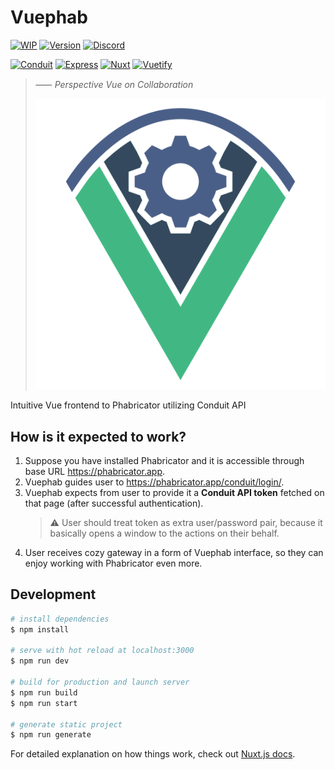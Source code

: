 # Vuephab
[![WIP](https://img.shields.io/badge/WIP-lightgrey)](./)
[![Version](https://img.shields.io/github/package-json/v/vuephab/vuephab)](./package.json)
[![Discord](https://img.shields.io/discord/708810519292805124?logo=Discord)](https://discord.gg/DKdS26g)

[![Conduit](https://img.shields.io/badge/Conduit-569?style=for-the-badge&logo=phabricator)](https://secure.phabricator.com/conduit/)
[![Express](https://img.shields.io/badge/Express-060?style=for-the-badge&logo=node.js)](https://expressjs.com/)
[![Nuxt](https://img.shields.io/badge/Nuxt-388?style=for-the-badge&logo=nuxt.js)](https://nuxtjs.org/)
[![Vuetify](https://img.shields.io/badge/Vuetify-05c?style=for-the-badge&logo=vuetify)](https://vuetifyjs.com/)

> ⸺ *Perspective Vue on Collaboration*
>
> ![](./assets/vuephab.svg)

Intuitive Vue frontend to Phabricator utilizing Conduit API

## How is it expected to work?

1. Suppose you have installed Phabricator and it is accessible through base URL <https://phabricator.app>.
2. Vuephab guides user to <https://phabricator.app/conduit/login/>.
3. Vuephab expects from user to provide it a **Conduit API token** fetched on that page (after successful authentication).
   > ⚠ User should treat token as extra user/password pair, because it basically opens a window to the actions on their behalf.
4. User receives cozy gateway in a form of Vuephab interface, so they can enjoy working with Phabricator even more.

## Development

```bash
# install dependencies
$ npm install

# serve with hot reload at localhost:3000
$ npm run dev

# build for production and launch server
$ npm run build
$ npm run start

# generate static project
$ npm run generate
```

For detailed explanation on how things work, check out [Nuxt.js docs](https://nuxtjs.org).
